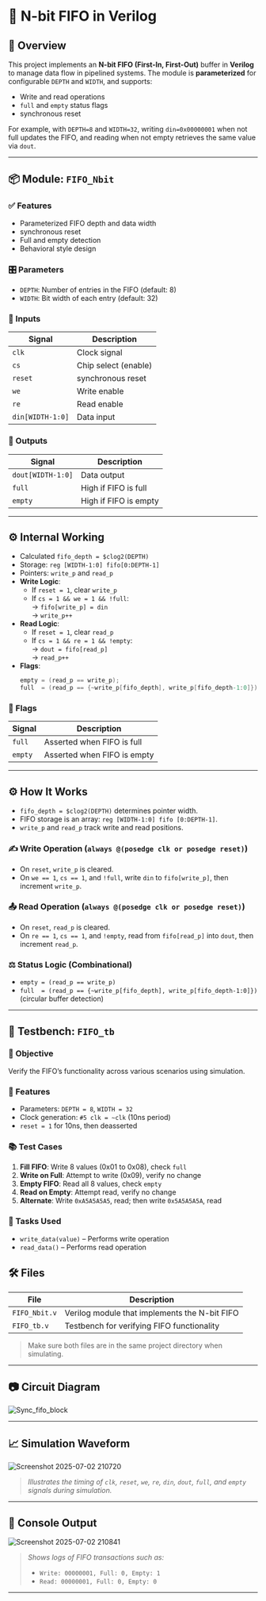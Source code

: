 # 🧮 N-bit FIFO in Verilog

## 📝 Overview
This project implements an **N-bit FIFO (First-In, First-Out)** buffer in **Verilog** to manage data flow in pipelined systems. The module is **parameterized** for configurable `DEPTH` and `WIDTH`, and supports:
- Write and read operations
- `full` and `empty` status flags
- synchronous reset

For example, with `DEPTH=8` and `WIDTH=32`, writing `din=0x00000001` when not full updates the FIFO, and reading when not empty retrieves the same value via `dout`.

---

## 📦 Module: `FIFO_Nbit`

### ✅ Features
- Parameterized FIFO depth and data width
- synchronous reset
- Full and empty detection
- Behavioral style design

### 🎛️ Parameters
- `DEPTH`: Number of entries in the FIFO (default: 8)
- `WIDTH`: Bit width of each entry (default: 32)

### 🔌 Inputs
| Signal | Description |
|--------|-------------|
| `clk`   | Clock signal |
| `cs`    | Chip select (enable) |
| `reset` | synchronous reset |
| `we`    | Write enable |
| `re`    | Read enable |
| `din[WIDTH-1:0]` | Data input |

### 🔋 Outputs
| Signal | Description |
|--------|-------------|
| `dout[WIDTH-1:0]` | Data output |
| `full`   | High if FIFO is full |
| `empty`  | High if FIFO is empty |

---

## ⚙️ Internal Working

- Calculated `fifo_depth = $clog2(DEPTH)`
- Storage: `reg [WIDTH-1:0] fifo[0:DEPTH-1]`
- Pointers: `write_p` and `read_p`
- **Write Logic**:
  - If `reset = 1`, clear `write_p`
  - If `cs = 1 && we = 1 && !full`:  
    → `fifo[write_p] = din`  
    → `write_p++`
- **Read Logic**:
  - If `reset = 1`, clear `read_p`
  - If `cs = 1 && re = 1 && !empty`:  
    → `dout = fifo[read_p]`  
    → `read_p++`
- **Flags**:
  ```verilog
  empty = (read_p == write_p);
  full  = (read_p == {~write_p[fifo_depth], write_p[fifo_depth-1:0]});
### 🚩 Flags
| Signal | Description |
|--------|-------------|
| `full`  | Asserted when FIFO is full |
| `empty` | Asserted when FIFO is empty |

---

## ⚙️ How It Works

- `fifo_depth = $clog2(DEPTH)` determines pointer width.
- FIFO storage is an array: `reg [WIDTH-1:0] fifo [0:DEPTH-1]`.
- `write_p` and `read_p` track write and read positions.

### ✍️ Write Operation (`always @(posedge clk or posedge reset)`)
- On `reset`, `write_p` is cleared.
- On `we == 1`, `cs == 1`, and `!full`, write `din` to `fifo[write_p]`, then increment `write_p`.

### 📤 Read Operation (`always @(posedge clk or posedge reset)`)
- On `reset`, `read_p` is cleared.
- On `re == 1`, `cs == 1`, and `!empty`, read from `fifo[read_p]` into `dout`, then increment `read_p`.

### ⚖️ Status Logic (Combinational)
- `empty = (read_p == write_p)`
- `full  = (read_p == {~write_p[fifo_depth], write_p[fifo_depth-1:0]})` (circular buffer detection)

---

## 🧪 Testbench: `FIFO_tb`

### 🎯 Objective
Verify the FIFO’s functionality across various scenarios using simulation.

### 🧰 Features
- Parameters: `DEPTH = 8`, `WIDTH = 32`
- Clock generation: `#5 clk = ~clk` (10ns period)
- `reset = 1` for 10ns, then deasserted

### 📚 Test Cases
1. **Fill FIFO**: Write 8 values (0x01 to 0x08), check `full`
2. **Write on Full**: Attempt to write (0x09), verify no change
3. **Empty FIFO**: Read all 8 values, check `empty`
4. **Read on Empty**: Attempt read, verify no change
5. **Alternate**: Write `0xA5A5A5A5`, read; then write `0x5A5A5A5A`, read

### 📘 Tasks Used
- `write_data(value)` – Performs write operation
- `read_data()` – Performs read operation

## 🛠️ Files

| File         | Description                                  |
|--------------|----------------------------------------------|
| `FIFO_Nbit.v`| Verilog module that implements the N-bit FIFO|
| `FIFO_tb.v`  | Testbench for verifying FIFO functionality   |

> Make sure both files are in the same project directory when simulating.

---

## 📷 Circuit Diagram

![Sync_fifo_block](https://github.com/user-attachments/assets/b57b469c-2eb3-4c09-89ef-bda05c9c629b)

---

## 📈 Simulation Waveform

![Screenshot 2025-07-02 210720](https://github.com/user-attachments/assets/dfbaa574-2da2-4722-87cb-e79c8a5dd049)
> *Illustrates the timing of `clk`, `reset`, `we`, `re`, `din`, `dout`, `full`, and `empty` signals during simulation.*

---

## 🧾 Console Output

![Screenshot 2025-07-02 210841](https://github.com/user-attachments/assets/baa2f777-ca93-44ec-b97a-8b7c5f1f78de)
> *Shows logs of FIFO transactions such as:*
> - `Write: 00000001, Full: 0, Empty: 1`
> - `Read: 00000001, Full: 0, Empty: 0`

---
